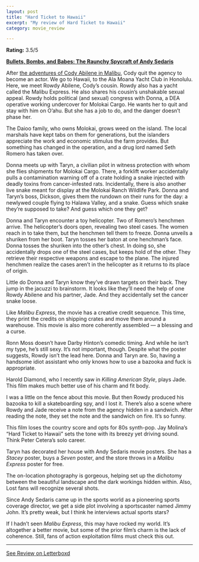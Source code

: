 ```yaml
---
layout: post
title: "Hard Ticket to Hawaii"
excerpt: "My review of Hard Ticket to Hawaii"
category: movie_review

---
```


**Rating:** 3.5/5

<b><a href="https://boxd.it/xqceO">Bullets, Bombs, and Babes: The Raunchy Spycraft of Andy Sedaris</a></b>

After <a href="https://boxd.it/6YjG8R">the adventures of Cody Abilene in Malibu</a>, Cody quit the agency to become an actor. We go to Hawaii, to the Ala Moana Yacht Club in Honolulu. Here, we meet Rowdy Abilene, Cody’s cousin. Rowdy also has a yacht called the Malibu Express. He also shares his cousin’s unshakable sexual appeal. Rowdy holds political (and sexual) congress with Donna, a DEA operative working undercover for Molokai Cargo. He wants her to quit and stay with him on O’ahu. But she has a job to do, and the danger doesn’t phase her.

The Daioo family, who owns Molokai, grows weed on the island. The local marshals have kept tabs on them for generations, but the islanders appreciate the work and economic stimulus the farm provides. But something has changed in the operation, and a drug lord named Seth Romero has taken over.

Donna meets up with Taryn, a civilian pilot in witness protection with whom she flies shipments for Molokai Cargo. There, a forklift worker accidentally pulls a contamination warning off of a crate holding a snake injected with deadly toxins from cancer-infested rats. Incidentally, there is also another live snake meant for display at the Molokai Ranch Wildlife Park. Donna and Taryn’s boss, Dickson, gives them the rundown on their runs for the day: a newlywed couple flying to Halawa Valley, and a snake. Guess which snake they’re supposed to take? And guess which one they get?

Donna and Taryn encounter a toy helicopter. Two of Romero’s henchmen arrive. The helicopter’s doors open, revealing two steel cases. The women reach in to take them, but the henchmen tell them to freeze. Donna unveils a shuriken from her boot. Taryn tosses her baton at one henchman’s face. Donna tosses the shuriken into the other’s chest. In doing so, she accidentally drops one of the steel cases, but keeps hold of the other. They retrieve their respective weapons and escape to the plane. The injured henchmen realize the cases aren’t in the helicopter as it returns to its place of origin. 

Little do Donna and Taryn know they’ve drawn targets on their back. They jump in the jacuzzi to brainstorm. It looks like they’ll need the help of one Rowdy Abilene and his partner, Jade. And they accidentally set the cancer snake loose.

Like <i>Malibu Express</i>, the movie has a creative credit sequence. This time, they print the credits on shipping crates and move them around a warehouse. This movie is also more coherently assembled — a blessing and a curse.

Ronn Moss doesn’t have Darby Hinton’s comedic timing. And while he isn’t my type, he’s still sexy. It’s not important, though. Despite what the poster suggests, Rowdy isn’t the lead here. Donna and Taryn are. So, having a handsome idiot assistant who only knows how to use a bazooka and fuck is appropriate.

Harold Diamond, who I recently saw in <i>Killing American Style</i>, plays Jade. This film makes much better use of his charm and fit body. 

I was a little on the fence about this movie. But then Rowdy produced his bazooka to kill a skateboarding spy, and I lost it. There’s also a scene where Rowdy and Jade receive a note from the agency hidden in a sandwich. After reading the note, they set the note and the sandwich on fire. It’s so funny.

This film loses the country score and opts for 80s synth-pop. Jay Molina’s “Hard Ticket to Hawaii” sets the tone with its breezy yet driving sound. Think Peter Cetera’s solo career.

Taryn has decorated her house with Andy Sedaris movie posters. She has a <i>Stacey</i> poster, buys a <i>Seven</i> poster, and the store throws in a <i>Malibu Express</i> poster for free.

The on-location photography is gorgeous, helping set up the dichotomy between the beautiful landscape and the dark workings hidden within. Also, Lost fans will recognize several shots.

Since Andy Sedaris came up in the sports world as a pioneering sports coverage director, we get a side plot involving a sportscaster named Jimmy John. It’s pretty weak, but I think he interviews actual sports stars?

If I hadn’t seen <i>Malibu Express</i>, this may have rocked my world. It’s altogether a better movie, but some of the prior film’s charm is the lack of coherence. Still, fans of action exploitation films must check this out.

<hr>

[See Review on Letterboxd](https://boxd.it/6YoM5p)
